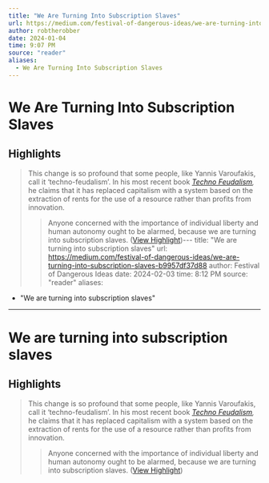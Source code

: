 ```yaml
---
title: "We Are Turning Into Subscription Slaves"
url: https://medium.com/festival-of-dangerous-ideas/we-are-turning-into-subscription-slaves-b9957df37d88
author: robtherobber
date: 2024-01-04
time: 9:07 PM
source: "reader"
aliases:
  - We Are Turning Into Subscription Slaves
---
```

# We Are Turning Into Subscription Slaves
## Highlights
> This change is so profound that some people, like Yannis Varoufakis, call it ‘techno-feudalism’. In his most recent book [*Techno Feudalism*](https://www.penguin.com.au/books/technofeudalism-9781529926095)*,* he claims that it has replaced capitalism with a system based on the extraction of rents for the use of a resource rather than profits from innovation.
> > Anyone concerned with the importance of individual liberty and human autonomy ought to be alarmed, because we are turning into subscription slaves. ([View Highlight](https://read.readwise.io/read/01hkab4cayfa3pb2rwch7vmzm0))---
title: "We are turning into subscription slaves"
url: https://medium.com/festival-of-dangerous-ideas/we-are-turning-into-subscription-slaves-b9957df37d88
author: Festival of Dangerous Ideas
date: 2024-02-03
time: 8:12 PM
source: "reader"
aliases:
  - "We are turning into subscription slaves"
---
# We are turning into subscription slaves

## Highlights
> This change is so profound that some people, like Yannis Varoufakis, call it ‘techno-feudalism’. In his most recent book [*Techno Feudalism*](https://www.penguin.com.au/books/technofeudalism-9781529926095)*,* he claims that it has replaced capitalism with a system based on the extraction of rents for the use of a resource rather than profits from innovation.
> > Anyone concerned with the importance of individual liberty and human autonomy ought to be alarmed, because we are turning into subscription slaves. ([View Highlight](https://read.readwise.io/read/01hkab4cayfa3pb2rwch7vmzm0))

